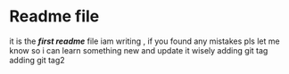# Readme file
it is the ***first readme*** file iam writing , if you found any mistakes pls let me know so i can learn something new and update it wisely
adding git tag
adding git tag2